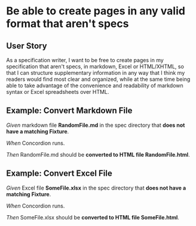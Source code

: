 # Be able to create pages in any valid format that aren't specs

## User Story

As a specification writer, I want to be free to create pages in my specification that aren't specs, in markdown, Excel or HTML/XHTML, so that I can structure supplementary information in any way that I think my readers would find most clear and organized, while at the same time being able to take advantage of the convenience and readability of markdown syntax or Excel spreadsheets over HTML.

## Example: Convert Markdown File

*Given* markdown file **RandomFile.md** in the spec directory that **does not have a matching Fixture**.

*When* Concordion runs.

*Then* RandomFile.md should be **converted to HTML file RandomFile.html**.

## Example: Convert Excel File

*Given* Excel file **SomeFile.xlsx** in the spec directory that **does not have a matching Fixture**.

*When* Concordion runs.

*Then* SomeFile.xlsx should be **converted to HTML file SomeFile.html**.